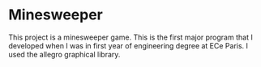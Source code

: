 # Minesweeper
This project is a minesweeper game. This is the first major program that I developed when I was in first year of engineering degree at ECe Paris.
I used the allegro graphical library.
